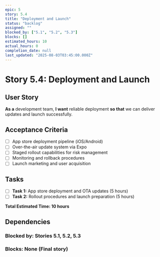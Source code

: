 ```yaml
---
epic: 5
story: 5.4
title: "Deployment and Launch"
status: "backlog"
assigned: ""
blocked_by: ["5.1", "5.2", "5.3"]
blocks: []
estimated_hours: 10
actual_hours: 0
completion_date: null
last_updated: "2025-08-03T03:45:00.000Z"
---
```


# Story 5.4: Deployment and Launch

## User Story
**As a** development team, **I want** reliable deployment **so that** we can deliver updates and launch successfully.

## Acceptance Criteria
- [ ] App store deployment pipeline (iOS/Android)
- [ ] Over-the-air update system via Expo
- [ ] Staged rollout capabilities for risk management
- [ ] Monitoring and rollback procedures
- [ ] Launch marketing and user acquisition

## Tasks
- [ ] **Task 1:** App store deployment and OTA updates (5 hours)
- [ ] **Task 2:** Rollout procedures and launch preparation (5 hours)

**Total Estimated Time: 10 hours**

## Dependencies
### Blocked by: Stories 5.1, 5.2, 5.3
### Blocks: None (Final story)